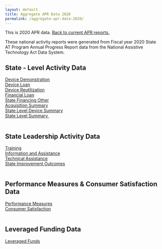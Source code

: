 ```yaml
---
layout: default
title: Aggregate APR Data 2020
permalink: /aggregate-apr-data-2020/
---
```

<div class="container">
  <div class="row">

 <div class="col-12">
<p>This is 2020 APR data.  <a href="/aggregate-apr-data">Back to current APR reports.</a></p>
<p>These national activity reports were generated from Fiscal year 2020 State AT Program Annual Progress Report data from the National Assistive Technology Act Data System.</p>
<h2>State - Level Activity Data</h2>
<div><a href="/assets/aggr_reports20/Device Demo.html">Device Demonstration</a></div>
<div><a href="/assets/aggr_reports20/Device%20Loan.html">Device Loan</a></div>
<div><a href="/assets/aggr_reports20/Device%20Reutilization.html">Device Reutilization</a></div>
<div><a href="/assets/aggr_reports20/Financial%20Loan.html">Financial Loan</a></div>
<div><a href="/assets/aggr_reports20/State%20Financing%20Other.html">State Financing Other</a></div>
<div><a href="/assets/aggr_reports20/Acquisition%20Summary.html">Acquisition Summary</a></div>
<div><a href="/assets/aggr_reports20/State%20Level%20Device%20Summary.html">State Level Device Summary</a></div>
<div><a href="/assets/aggr_reports20/State%20Level%20Summary.html">State Level Summary&nbsp;</a></div>
<br>
<h2>State Leadership Activity Data</h2>
<div><a href="/assets/aggr_reports20/Training.html">Training</a></div>
<div><a href="/assets/aggr_reports20/Information%20&amp;%20Assistance.html">Information and Assistance</a></div>
<div><a href="/assets/aggr_reports20/Technical%20Assistance.html">Technical Assistance</a></div>
<div><a href="/assets/aggr_reports20/State%20Improvements.html">State Improvement Outcomes</a></div>
<br>
<h2>Performance Measures &amp; Consumer Satisfaction Data</h2>
<div><a href="/assets/aggr_reports20/Performance%20Measures.html">Performance Measures</a></div>
<div><a href="/assets/aggr_reports20/Consumer%20Satisfaction.html">Consumer Satisfaction</a></div>
<div>&nbsp;</div>
<h2>Leveraged Funding Data</h2>
<div><a href="/assets/aggr_reports20/Leveraged%20Funds.html">Leveraged Funds</a></div>

</div>
</div>
</div>
